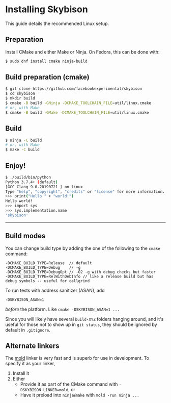 # Installing Skybison

This guide details the recommended Linux setup.

## Preparation

Install CMake and either Make or Ninja. On Fedora, this can be done with:

```sh
$ sudo dnf install cmake ninja-build
```

## Build preparation (cmake)

```sh
$ git clone https://github.com/facebookexperimental/skybison
$ cd skybison
$ mkdir build
$ cmake -B build -GNinja -DCMAKE_TOOLCHAIN_FILE=util/linux.cmake
# or, with Make
$ cmake -B build -GMake -DCMAKE_TOOLCHAIN_FILE=util/linux.cmake
```

## Build

```sh
$ ninja -C build
# or, with Make
$ make -C build
```

## Enjoy!

```sh
$ ./build/bin/python
Python 3.7.4+ (default)
[GCC Clang 9.0.20190721 ] on linux
Type "help", "copyright", "credits" or "license" for more information.
>>> print("Hello " + "world!")
Hello world!
>>> import sys
>>> sys.implementation.name
'skybison'
```

---

## Build modes

You can change build type by adding the one of the following to the `cmake` command:

```
-DCMAKE_BUILD_TYPE=Release  // default
-DCMAKE_BUILD_TYPE=Debug    // -g
-DCMAKE_BUILD_TYPE=DebugOpt // -O2 -g with debug checks but faster
-DCMAKE_BUILD_TYPE=RelWithDebInfo // like a release build but has debug symbols -- useful for callgrind
```
To run tests with address sanitizer (ASAN), add

```
-DSKYBISON_ASAN=1
```

*before* the platform. Like `cmake -DSKYBISON_ASAN=1 ...`

Since you will likely have several `build-XYZ` folders hanging around, and it's
useful for those not to show up in `git status`, they should be ignored by
default in `.gitignore`.

## Alternate linkers

The [mold](https://github.com/rui314/mold) linker is very fast and is superb
for use in development. To specify it as your linker,

1. Install it
1. Either
   * Provide it as part of the CMake command with `-DSKYBISON_LINKER=mold`, or
   * Have it preload into `ninja`/`make` with `mold -run ninja ...`
